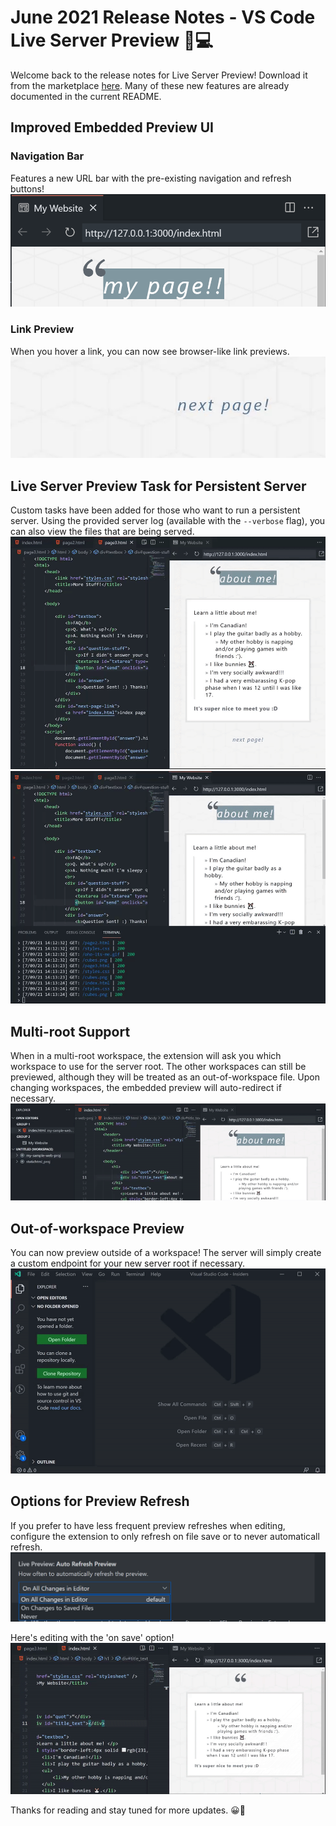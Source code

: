 # June 2021 Release Notes - VS Code Live Server Preview 🚀💻

Welcome back to the release notes for Live Server Preview! Download it from the marketplace [here](https://marketplace.visualstudio.com/items?itemName=ms-vscode.live-server). Many of these new features are already documented in the current README.

## Improved Embedded Preview UI
### Navigation Bar
Features a new URL bar with the pre-existing navigation and refresh buttons!
![Navigation Bar](images/june-2021/nav-bar.PNG)

### Link Preview
When you hover a link, you can now see browser-like link previews.
![Link Preview](images/june-2021/link-preview.gif)

## Live Server Preview Task for Persistent Server
Custom tasks have been added for those who want to run a persistent server. Using the provided server log (available with the `--verbose` flag), you can also view the files that are being served.
![Tasks](images/misc/task-demo.gif)
![Tasks Link Provider](images/misc/task-demo-2.gif)

## Multi-root Support
When in a multi-root workspace, the extension will ask you which workspace to use for the server root. The other workspaces can still be previewed, although they will be treated as an out-of-workspace file. Upon changing workspaces, the embedded preview will auto-redirect if necessary.
![Multi-root Demo](images/june-2021/multi-root-demo.gif)

## Out-of-workspace Preview
You can now preview outside of a workspace! The server will simply create a custom endpoint for your new server root if necessary.
![No Workspace Preview](images/misc/no-workspace-preview.gif)

## Options for Preview Refresh
If you prefer to have less frequent preview refreshes when editing, configure the extension to only refresh on file save or to never automaticall refresh.
![Navigation Bar](images/june-2021/auto-refresh-options.png)

Here's editing with the 'on save' option!
![On Save Refresh](images/june-2021/on-save-demo.gif)

Thanks for reading and stay tuned for more updates. 😀🔧
